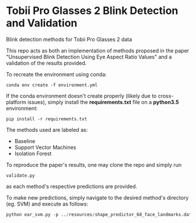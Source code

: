 # Tobii Pro Glasses 2 Blink Detection and Validation 
Blink detection methods for Tobii Pro Glasses 2 data

This repo acts as both an implementation of methods proposed in the paper "Unsupervised Blink Detection Using Eye Aspect Ratio Values" and a validation of the results provided. 

To recreate the environment using conda:
```
conda env create -f environment.yml
```

If the conda environment doesn't create properly (likely due to cross-platform issues), simply install the **requirements.txt** file on a **python3.5** environment:
```
pip install -r requirements.txt
```

The methods used are labeled as:

- Baseline 
- Support Vector Machines
- Isolation Forest

To reproduce the paper's results, one may clone the repo and simply run 
```
validate.py
```
 as each method's respective predictions are provided. 

To make new predictions, simply navigate to the desired method's directory (eg. SVM) and execute as follows:
```python
python ear_svm.py -p ../resources/shape_predictor_68_face_landmarks.dat -v ../resources/twitter_eyesstream.mp4
```

